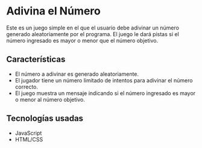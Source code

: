 # Adivina el Número

Este es un juego simple en el que el usuario debe adivinar un número generado aleatoriamente por el programa. El juego le dará pistas si el número ingresado es mayor o menor que el número objetivo.

## Características

- El número a adivinar es generado aleatoriamente.
- El jugador tiene un número limitado de intentos para adivinar el número correcto.
- El juego muestra un mensaje indicando si el número ingresado es mayor o menor al número objetivo.

## Tecnologías usadas

- JavaScript
- HTML/CSS
